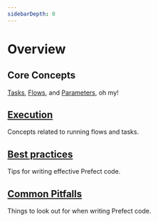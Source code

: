 ```yaml
---
sidebarDepth: 0
---
```


# Overview

## Core Concepts
[Tasks](tasks.md), [Flows](flows.md), and [Parameters](parameters.md), oh my!

## [Execution](execution.md)
Concepts related to running flows and tasks.

## [Best practices](best-practices.md)
Tips for writing effective Prefect code.

## [Common Pitfalls](common-pitfalls.md)
Things to look out for when writing Prefect code.
